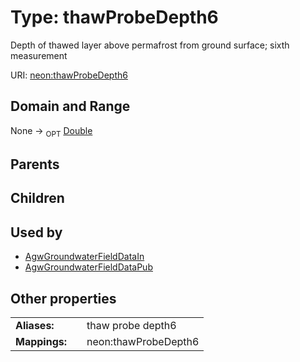 
# Type: thawProbeDepth6


Depth of thawed layer above permafrost from ground surface; sixth measurement

URI: [neon:thawProbeDepth6](https://data.neonscience.org/thawProbeDepth6)


## Domain and Range

None ->  <sub>OPT</sub> [Double](types/Double.md)

## Parents


## Children


## Used by

 * [AgwGroundwaterFieldDataIn](AgwGroundwaterFieldDataIn.md)
 * [AgwGroundwaterFieldDataPub](AgwGroundwaterFieldDataPub.md)

## Other properties

|  |  |  |
| --- | --- | --- |
| **Aliases:** | | thaw probe depth6 |
| **Mappings:** | | neon:thawProbeDepth6 |

